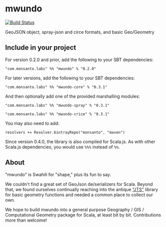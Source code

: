 # mwundo
[![Build Status](https://travis-ci.org/MonsantoCo/mwundo.svg?branch=master)](https://travis-ci.org/MonsantoCo/mwundo)

GeoJSON object, spray-json and circe formats, and basic Geo/Geometry

## Include in your project
For version 0.2.0 and prior, add the following to your SBT dependencies:

`"com.monsanto.labs" %% "mwundo" % "0.2.0"`

For later versions, add the following to your SBT dependencies:

`"com.monsanto.labs" %% "mwundo-core" % "0.3.1"`

And then optionally add one of the provided marshalling modules:

`"com.monsanto.labs" %% "mwundo-spray" % "0.3.1"`

`"com.monsanto.labs" %% "mwundo-crice" % "0.3.1"`

You may also need to add:

`resolvers += Resolver.bintrayRepo("monsanto", "maven")`

Since version 0.4.0, the library is also compiled for Scala.js.  As with other Scala.js dependencies, you would use `%%%` instead of `%%`.

## About
"mwundo" is Swahili for "shape," plus its fun to say.

We couldn't find a great set of GeoJson de/serializers for Scala. Beyond that, we found
ourselves continually reaching into the antique
["JTS"](http://www.vividsolutions.com/jts/JTSHome.htm) library for
basic geometry functions and needed a common place to collect our own.

We hope to build mwundo into a general purpose Geography / GIS /
Computational Geometry package for Scala, at least bit by bit.
Contributions more than welcome!
